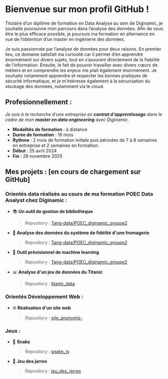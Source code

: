 # Bienvenue sur mon profil GitHub ! 
Titulaire d’un diplôme de formation en Data Analyse au sein de Diginamic, je souhaite poursuivre mon parcours dans l’analyse des données. 
Afin de vous être le plus efficace possible, je poursuis ma formation en alternance en vue de l’obtention d’un master en ingénierie des données.

Je suis passionnée par l’analyse de données pour deux raisons. En premier lieu, ce domaine satisfait ma curiosité car il permet d’en apprendre énormément sur divers sujets, tout en s’assurant directement de la fiabilité de l’information. Ensuite, le fait de pouvoir travailler avec divers cœurs de métiers et en comprendre les enjeux me plait également énormément. 
Je souhaite notamment apprendre et respecter les bonnes pratiques de sécurité informatique, et je m’intéresse également à la sécurisation du stockage des données, notamment via le cloud.

## Profesionnellement : 
*Je suis à la recherche d'une entreprise en **contrat d'apprentissage** dans le cadre de mon **master en data engineering** avec Diginamic.*
 - **Modalités de formation** : à distance
 - **Durée de formation** : 19 mois
 - **Rythme** : 2 mois de formation initiale puis périodes de 7 à 8 semaines en entreprise et 2 semaines en formation.
 - **Début** : 25 avril 2024
 - **Fin** : 28 novembre 2025

## Mes projets : [en cours de chargement sur GitHub]
### Orientés data réalisés au cours de ma formation POEC Data Analyst chez Diginamic : 
 - 📚 **Un outil de gestion de bibliothèque**

   > Repository : [Tang-data/POEC_diginamic_groupe2](https://github.com/Tang-data/POEC_diginamic_groupe2/tree/main/1_MongoDB)
 - 📶 **Analyse des données du système de fidélité d'une fromagerie**

   > Repository : [Tang-data/POEC_diginamic_groupe2](https://github.com/Tang-data/POEC_diginamic_groupe2/tree/main/2_BigDataBI/FATAL-BIG-DATA-main)
 - 🤖 **Outil prévisionnel de machine learning**

   > Repository : [Tang-data/POEC_diginamic_groupe2](https://github.com/Tang-data/POEC_diginamic_groupe2/tree/main/3_MachineLearning/FATAL_ML-main)
 - 📊 **Analyse d'un jeu de données du Titanic**

   > Repository : [titanic_data](https://github.com/FlorenceBouchart/titanic_data)
### Orientés Développement Web : 
 - 🌐 **Réalisation d'un site web**

   > Repository : [site_anonymis-](https://github.com/FlorenceBouchart/site_anonymis-)
### Jeux : 
 - 🐍 **Snake**
    
   > Repository : [snake_js](https://github.com/FlorenceBouchart/snake_js)
 - 🏺 **Jeu des jarres**

    > Repository : [jeu_des_jarres](https://github.com/FlorenceBouchart/jeu_des_jarres)
